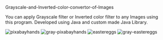 Grayscale-and-Inverted-color-convertor-of-Images

You can apply Grayscale filter or Inverted color filter to any Images using this program. Developed using Java and custom made Java Library.

![pixabayhands](https://user-images.githubusercontent.com/68025292/194689179-db4a4e8a-b1de-4b91-9c5f-2fa7df5bc375.jpg)
![gray-pixabayhands](https://user-images.githubusercontent.com/68025292/194689195-72f9957b-6b5d-4abf-907a-8217a01a5f86.jpg)
![eastereggs](https://user-images.githubusercontent.com/68025292/194689199-a1467321-04b0-4c7c-b7c6-ef75226ff6d8.jpg)
![gray-eastereggs](https://user-images.githubusercontent.com/68025292/194689201-3a6536f7-cb48-4d0e-a80b-aa0ba2d04fdf.jpg)
